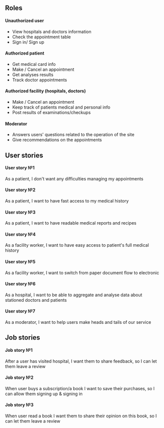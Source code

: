 ## Roles

#### Unauthorized user
* View hospitals and doctors information
* Check the appointment table
* Sign in/ Sign up

#### Authorized patient
* Get medical card info
* Make / Cancel an appointment
* Get analyses results
* Track doctor appointments

#### Authorized facility (hospitals, doctors)
* Make / Cancel an appointment
* Keep track of patients medical and personal info
* Post results of examinations/checkups

#### Moderator
* Answers users' questions related to the operation of the site
* Give recommendations on the appointments


## User stories

#### User story №1
As a patient, I don't want any difficulties managing my appointments

#### User story №2
As a patient, I want to have fast access to my medical history

#### User story №3
As a patient, I want to have readable medical reports and recipes

#### User story №4
As a facility worker, I want to have easy access to patient's full medical history

#### User story №5
As a facility worker, I want to switch from paper document flow to electronic

#### User story №6
As a hospital, I want to be able to aggregate and analyse data about stationed doctors and patients

#### User story №7
As a moderator, I want to help users make heads and tails of our service


## Job stories

#### Job story №1
After a user has visited hospital, I want them to share feedback, so I can let them leave a review

#### Job story №2
When user buys a subscription/a book I want to save their purchases, so I can allow them signing up & signing in

#### Job story №3
When user read a book I want them to share their opinion on this book, so I can let them leave a review
